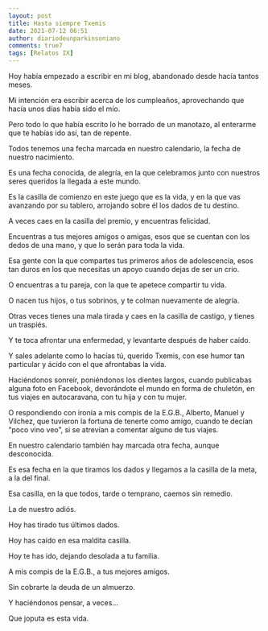 ```yaml
---
layout: post
title: Hasta siempre Txemis
date: 2021-07-12 06:51
author: diariodeunparkinsoniano
comments: true7
tags: [Relatos IX]
---
```


Hoy había empezado a escribir en mi blog, abandonado desde hacía tantos meses.

Mi intención era escribir acerca de los cumpleaños, aprovechando que hacía unos días había sido el mío.

Pero todo lo que había escrito lo he borrado de un manotazo, al enterarme que te habías ido así, tan de repente.

Todos tenemos una fecha marcada en nuestro calendario, la fecha de nuestro nacimiento.

Es una fecha conocida, de alegría, en la que celebramos junto con nuestros seres queridos la llegada a este mundo.

Es la casilla de comienzo en este juego que es la vida, y en la que vas avanzando por su tablero, arrojando sobre él los dados de tu destino.

A veces caes en la casilla del premio, y encuentras felicidad.

Encuentras a tus mejores amigos o amigas, esos que se cuentan con los dedos de una mano, y que lo serán para toda la vida.

Esa gente con la que compartes tus primeros años de adolescencia, esos tan duros en los que necesitas un apoyo cuando dejas de ser un crio.

O encuentras a tu pareja, con la que te apetece compartir tu vida.

O nacen tus hijos, o tus sobrinos, y te colman nuevamente de alegría.

Otras veces tienes una mala tirada y caes en la casilla de castigo, y tienes un traspiés.

Y te toca afrontar una enfermedad, y levantarte después de haber caído.

Y sales adelante como lo hacías tú, querido Txemis, con ese humor tan particular y ácido con el que afrontabas la vida.

Haciéndonos sonreír, poniéndonos los dientes largos, cuando publicabas alguna foto en Facebook, devorándote el mundo en forma de chuletón, en tus viajes en autocaravana, con tu hija y con tu mujer.

O respondiendo con ironía a mis compis de la E.G.B., Alberto, Manuel y Vilchez, que tuvieron la fortuna de tenerte como amigo, cuando te decían “poco vino veo”, si se atrevían a comentar alguno de tus viajes.

En nuestro calendario también hay marcada otra fecha, aunque desconocida.

Es esa fecha en la que tiramos los dados y llegamos a la casilla de la meta, a la del final.

Esa casilla, en la que todos, tarde o temprano, caemos sin remedio.

La de nuestro adiós.

Hoy has tirado tus últimos dados.

Hoy has caído en esa maldita casilla.

Hoy te has ido, dejando desolada a tu familia.

A mis compis de la E.G.B., a tus mejores amigos.

Sin cobrarte la deuda de un almuerzo.

Y haciéndonos pensar, a veces…

Que joputa es esta vida.
